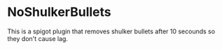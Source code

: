 # NoShulkerBullets

This is a spigot plugin that removes shulker bullets after 10 secounds so they don't cause lag.